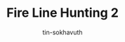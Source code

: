 ---
title: Fire Line Hunting 2
categories: ['Chinese']
thumb: 'https://img.youtube.com/vi/ys4HFlk89N4/maxresdefault.jpg'
pudate: 2024-06-05T21:07:18
videos: 2024-06-05-21-6-05
author: tin-sokhavuth
---